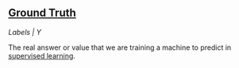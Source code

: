 ## [Ground Truth](#ground-truth)
*Labels | Y*

The real answer or value that we are training a machine to predict in [supervised learning](#supervised-learning).

